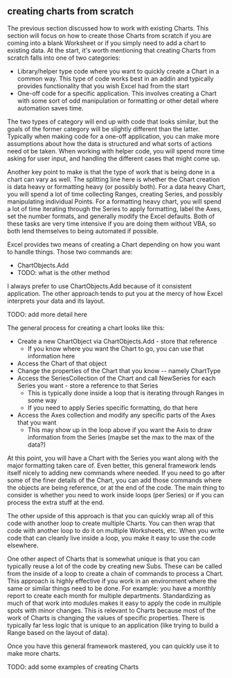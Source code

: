 ## creating charts from scratch

The previous section discussed how to work with existing Charts. This section will focus on how to create those Charts from scratch if you are coming into a blank Worksheet or if you simply need to add a chart to existing data. At the start, it's worth mentioning that creating Charts from scratch falls into one of two categories:

- Library/helper type code where you want to quickly create a Chart in a common way. This type of code works best in an addin and typically provides functionality that you wish Excel had from the start
- One-off code for a specific application. This involves creating a Chart with some sort of odd manipulation or formatting or other detail where automation saves time.

The two types of category will end up with code that looks similar, but the goals of the former category will be slightly different than the latter. Typically when making code for a one-off application, you can make more assumptions about how the data is structured and what sorts of actions need ot be taken. When working with helper code, you will spend more time asking for user input, and handling the different cases that might come up.

Another key point to make is that the type of work that is being done in a chart can vary as well. The splitting line here is whether the Chart creation is data heavy or formatting heavy (or possibly both). For a data heavy Chart, you will spend a lot of time collecting Ranges, creating Series, and possibly manipulating individual Points. For a formatting heavy chart, you will spend a lot of time iterating through the Series to apply formatting, label the Axes, set the number formats, and generally modify the Excel defaults. Both of these tasks are very time intensive if you are doing them without VBA, so both lend themselves to being automated if possible.

Excel provides two means of creating a Chart depending on how you want to handle things. Those two commands are:

- ChartObjects.Add
- TODO: what is the other method

I always prefer to use ChartObjects.Add because of it consistent application. The other approach tends to put you at the mercy of how Excel interprets your data and its layout.

TODO: add more detail here

The general process for creating a chart looks like this:

- Create a new ChartObject via ChartObjects.Add - store that reference
  - If you know where you want the Chart to go, you can use that information here
- Access the Chart of that object
- Change the properties of the Chart that you know -- namely ChartType
- Access the SeriesCollection of the Chart and call NewSeries for each Series you want - store a reference to that Series
  - This is typically done inside a loop that is iterating through Ranges in some way
  - If you need to apply Series specific formatting, do that here
- Access the Axes collection and modify any specific parts of the Axes that you want
  - This may show up in the loop above if you want the Axis to draw information from the Series (maybe set the max to the max of the data?)

At this point, you will have a Chart with the Series you want along with the major formatting taken care of. Even better, this general framework lends itself nicely to adding new commands where needed. If you need to go after some of the finer details of the Chart, you can add those commands where the objects are being reference, or at the end of the code. The main thing to consider is whether you need to work inside loops (per Series) or if you can process the extra stuff at the end.

The other upside of this approach is that you can quickly wrap all of this code with another loop to create multiple Charts. You can then wrap that code with another loop to do it on multiple Worksheets, etc. When you write code that can cleanly live inside a loop, you make it easy to use the code elsewhere.

One other aspect of Charts that is somewhat unique is that you can typically reuse a lot of the code by creating new Subs. These can be called from the inside of a loop to create a chain of commands to process a Chart. This approach is highly effective if you work in an environment where the same or similar things need to be done. For example: you have a monthly report to create each month for multiple departments. Standardizing as much of that work into modules makes it easy to apply the code in multiple spots with minor changes. This is relevant to Charts because most of the work of Charts is changing the values of specific properties. There is typically far less logic that is unique to an application (like trying to build a Range based on the layout of data).

Once you have this general framework mastered, you can quickly use it to make more charts.

TODO: add some examples of creating Charts
